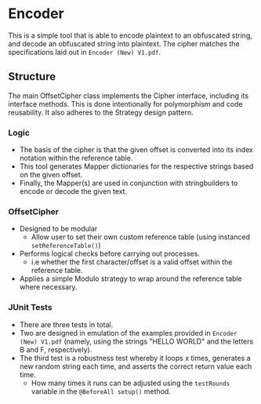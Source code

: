 # Encoder
This is a simple tool that is able to encode plaintext to an obfuscated string, and decode an obfuscated string into plaintext. The cipher matches the specifications laid out in `Encoder (New) V1.pdf`. 

## Structure
The main OffsetCipher class implements the Cipher interface, including its interface methods. 
This is done intentionally for polymorphism and code reusability. It also adheres to the Strategy design pattern.

### Logic
- The basis of the cipher is that the given offset is converted into its index notation within the reference table.
- This tool generates Mapper dictionaries for the respective strings based on the given offset.
- Finally, the Mapper(s) are used in conjunction with stringbuilders to encode or decode the given text.

### OffsetCipher
- Designed to be modular
  - Allow user to set their own custom reference table (using instanced `setReferenceTable()`)
- Performs logical checks before carrying out processes.
  - i.e whether the first character/offset is a valid offset within the reference table.
- Applies a simple Modulo strategy to wrap around the reference table where necessary.

### JUnit Tests
- There are three tests in total.
- Two are designed in emulation of the examples provided in `Encoder (New) V1.pdf` (namely, using the strings "HELLO WORLD" and the letters B and F, respectively).
- The third test is a robustness test whereby it loops x times, generates a new random string each time, and asserts the correct return value each time.
  - How many times it runs can be adjusted using the `testRounds` variable in the `@BeforeAll setup()` method.

